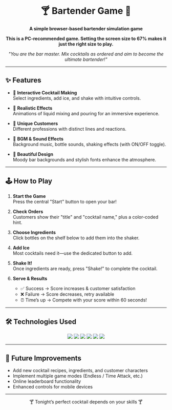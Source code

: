 <div align="center">

# 🍸 Bartender Game 🍹  
**A simple browser-based bartender simulation game**

**This is a PC-recommended game. Setting the screen size to 67% makes it just the right size to play.**

</div>

<p align="center">
  <i>"You are the bar master. Mix cocktails as ordered and aim to become the ultimate bartender!"</i>
</p>

---

## ✨ Features

- 🍹 **Interactive Cocktail Making**  
  Select ingredients, add ice, and shake with intuitive controls.  

- 🥂 **Realistic Effects**  
  Animations of liquid mixing and pouring for an immersive experience.  

- 👤 **Unique Customers**  
  Different professions with distinct lines and reactions.  

- 🎵 **BGM & Sound Effects**  
  Background music, bottle sounds, shaking effects (with ON/OFF toggle).  

- 🌃 **Beautiful Design**  
  Moody bar backgrounds and stylish fonts enhance the atmosphere.  

---

## 🕹️ How to Play

1. **Start the Game**  
   Press the central "Start" button to open your bar!  

2. **Check Orders**  
   Customers show their "title" and "cocktail name," plus a color-coded hint.  

3. **Choose Ingredients**  
   Click bottles on the shelf below to add them into the shaker.  

4. **Add Ice**  
   Most cocktails need it—use the dedicated button to add.  

5. **Shake It!**  
   Once ingredients are ready, press "Shake!" to complete the cocktail.  

6. **Serve & Results**  
   - ✅ Success → Score increases & customer satisfaction  
   - ❌ Failure → Score decreases, retry available  
   - ⏰ Time’s up → Compete with your score within 60 seconds!  

---

## 🛠️ Technologies Used

<p align="center">
  <img src="https://img.shields.io/badge/HTML5-E34F26?style=for-the-badge&logo=html5&logoColor=white">
  <img src="https://img.shields.io/badge/CSS3-1572B6?style=for-the-badge&logo=css3&logoColor=white">
  <img src="https://img.shields.io/badge/JavaScript-ES6+-F7DF1E?style=for-the-badge&logo=javascript&logoColor=black">
  <img src="https://img.shields.io/badge/Tailwind_CSS-38B2AC?style=for-the-badge&logo=tailwind-css&logoColor=white">
  <img src="https://img.shields.io/badge/Tone.js-FF6F61?style=for-the-badge&logo=googlechrome&logoColor=white">
  <img src="https://img.shields.io/badge/Google%20Fonts-4285F4?style=for-the-badge&logo=googlefonts&logoColor=white">
</p>

---

## 🚀 Future Improvements

- Add new cocktail recipes, ingredients, and customer characters  
- Implement multiple game modes (Endless / Time Attack, etc.)  
- Online leaderboard functionality  
- Enhanced controls for mobile devices  

---

<div align="center">
  <p>🍸 Tonight’s perfect cocktail depends on your skills 🍸</p>
</div>
